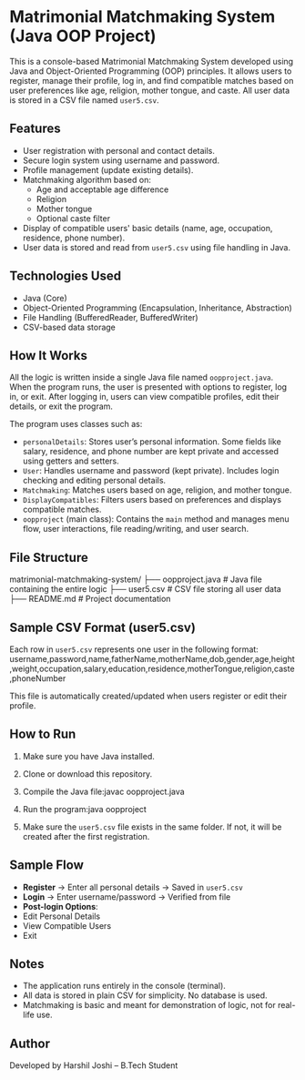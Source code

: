 # Matrimonial Matchmaking System (Java OOP Project)

This is a console-based Matrimonial Matchmaking System developed using Java and Object-Oriented Programming (OOP) principles. It allows users to register, manage their profile, log in, and find compatible matches based on user preferences like age, religion, mother tongue, and caste. All user data is stored in a CSV file named `user5.csv`.

## Features

- User registration with personal and contact details.
- Secure login system using username and password.
- Profile management (update existing details).
- Matchmaking algorithm based on:
  - Age and acceptable age difference
  - Religion
  - Mother tongue
  - Optional caste filter
- Display of compatible users' basic details (name, age, occupation, residence, phone number).
- User data is stored and read from `user5.csv` using file handling in Java.

## Technologies Used

- Java (Core)
- Object-Oriented Programming (Encapsulation, Inheritance, Abstraction)
- File Handling (BufferedReader, BufferedWriter)
- CSV-based data storage

## How It Works

All the logic is written inside a single Java file named `oopproject.java`. When the program runs, the user is presented with options to register, log in, or exit. After logging in, users can view compatible profiles, edit their details, or exit the program.

The program uses classes such as:

- `personalDetails`: Stores user’s personal information. Some fields like salary, residence, and phone number are kept private and accessed using getters and setters.
- `User`: Handles username and password (kept private). Includes login checking and editing personal details.
- `Matchmaking`: Matches users based on age, religion, and mother tongue.
- `DisplayCompatibles`: Filters users based on preferences and displays compatible matches.
- `oopproject` (main class): Contains the `main` method and manages menu flow, user interactions, file reading/writing, and user search.

## File Structure

matrimonial-matchmaking-system/
├── oopproject.java # Java file containing the entire logic
├── user5.csv # CSV file storing all user data
├── README.md # Project documentation
## Sample CSV Format (user5.csv)

Each row in `user5.csv` represents one user in the following format:
username,password,name,fatherName,motherName,dob,gender,age,height,weight,occupation,salary,education,residence,motherTongue,religion,caste,phoneNumber



This file is automatically created/updated when users register or edit their profile.

## How to Run

1. Make sure you have Java installed.
2. Clone or download this repository.
3. Compile the Java file:javac oopproject.java
4. Run the program:java oopproject

5. Make sure the `user5.csv` file exists in the same folder. If not, it will be created after the first registration.

## Sample Flow

- **Register** → Enter all personal details → Saved in `user5.csv`
- **Login** → Enter username/password → Verified from file
- **Post-login Options**:
- Edit Personal Details
- View Compatible Users
- Exit

## Notes

- The application runs entirely in the console (terminal).
- All data is stored in plain CSV for simplicity. No database is used.
- Matchmaking is basic and meant for demonstration of logic, not for real-life use.


## Author

Developed by Harshil Joshi – B.Tech Student  
